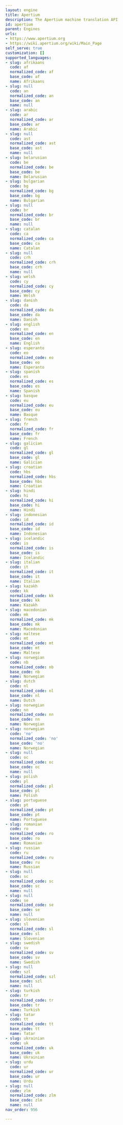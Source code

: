 ```yaml
---
layout: engine
title: Apertium
description: The Apertium machine translation API
id: apertium
parent: Engines
urls:
- https://www.apertium.org
- https://wiki.apertium.org/wiki/Main_Page
self_serve: true
customization: []
supported_languages:
- slug: afrikaans
  code: af
  normalized_code: af
  base_code: af
  name: Afrikaans
- slug: null
  code: an
  normalized_code: an
  base_code: an
  name: null
- slug: arabic
  code: ar
  normalized_code: ar
  base_code: ar
  name: Arabic
- slug: null
  code: ast
  normalized_code: ast
  base_code: ast
  name: null
- slug: belarusian
  code: be
  normalized_code: be
  base_code: be
  name: Belarusian
- slug: bulgarian
  code: bg
  normalized_code: bg
  base_code: bg
  name: Bulgarian
- slug: null
  code: br
  normalized_code: br
  base_code: br
  name: null
- slug: catalan
  code: ca
  normalized_code: ca
  base_code: ca
  name: Catalan
- slug: null
  code: crh
  normalized_code: crh
  base_code: crh
  name: null
- slug: welsh
  code: cy
  normalized_code: cy
  base_code: cy
  name: Welsh
- slug: danish
  code: da
  normalized_code: da
  base_code: da
  name: Danish
- slug: english
  code: en
  normalized_code: en
  base_code: en
  name: English
- slug: esperanto
  code: eo
  normalized_code: eo
  base_code: eo
  name: Esperanto
- slug: spanish
  code: es
  normalized_code: es
  base_code: es
  name: Spanish
- slug: basque
  code: eu
  normalized_code: eu
  base_code: eu
  name: Basque
- slug: french
  code: fr
  normalized_code: fr
  base_code: fr
  name: French
- slug: galician
  code: gl
  normalized_code: gl
  base_code: gl
  name: Galician
- slug: croatian
  code: hbs
  normalized_code: hbs
  base_code: hbs
  name: Croatian
- slug: hindi
  code: hi
  normalized_code: hi
  base_code: hi
  name: Hindi
- slug: indonesian
  code: id
  normalized_code: id
  base_code: id
  name: Indonesian
- slug: icelandic
  code: is
  normalized_code: is
  base_code: is
  name: Icelandic
- slug: italian
  code: it
  normalized_code: it
  base_code: it
  name: Italian
- slug: kazakh
  code: kk
  normalized_code: kk
  base_code: kk
  name: Kazakh
- slug: macedonian
  code: mk
  normalized_code: mk
  base_code: mk
  name: Macedonian
- slug: maltese
  code: mt
  normalized_code: mt
  base_code: mt
  name: Maltese
- slug: norwegian
  code: nb
  normalized_code: nb
  base_code: nb
  name: Norwegian
- slug: dutch
  code: nl
  normalized_code: nl
  base_code: nl
  name: Dutch
- slug: norwegian
  code: nn
  normalized_code: nn
  base_code: nn
  name: Norwegian
- slug: norwegian
  code: 'no'
  normalized_code: 'no'
  base_code: 'no'
  name: Norwegian
- slug: null
  code: oc
  normalized_code: oc
  base_code: oc
  name: null
- slug: polish
  code: pl
  normalized_code: pl
  base_code: pl
  name: Polish
- slug: portuguese
  code: pt
  normalized_code: pt
  base_code: pt
  name: Portuguese
- slug: romanian
  code: ro
  normalized_code: ro
  base_code: ro
  name: Romanian
- slug: russian
  code: ru
  normalized_code: ru
  base_code: ru
  name: Russian
- slug: null
  code: sc
  normalized_code: sc
  base_code: sc
  name: null
- slug: null
  code: se
  normalized_code: se
  base_code: se
  name: null
- slug: slovenian
  code: sl
  normalized_code: sl
  base_code: sl
  name: Slovenian
- slug: swedish
  code: sv
  normalized_code: sv
  base_code: sv
  name: Swedish
- slug: null
  code: szl
  normalized_code: szl
  base_code: szl
  name: null
- slug: turkish
  code: tr
  normalized_code: tr
  base_code: tr
  name: Turkish
- slug: tatar
  code: tt
  normalized_code: tt
  base_code: tt
  name: Tatar
- slug: ukrainian
  code: uk
  normalized_code: uk
  base_code: uk
  name: Ukrainian
- slug: urdu
  code: ur
  normalized_code: ur
  base_code: ur
  name: Urdu
- slug: null
  code: zlm
  normalized_code: zlm
  base_code: zlm
  name: null
nav_order: 956

---
```



